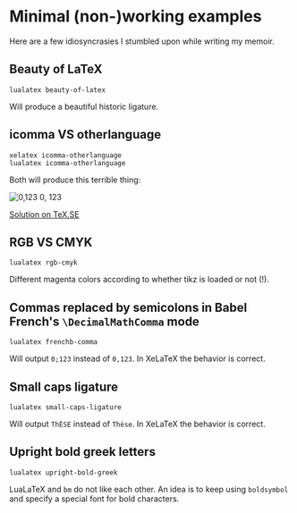 # Minimal (non-)working examples

Here are a few idiosyncrasies I stumbled upon while writing my memoir.

## Beauty of LaTeX

    lualatex beauty-of-latex

Will produce a beautiful historic ligature.

## icomma VS otherlanguage

    xelatex icomma-otherlanguage
    lualatex icomma-otherlanguage

Both will produce this terrible thing:

![0,123 0, 123](https://i.stack.imgur.com/hOcXr.png)

[Solution on TeX.SE](http://tex.stackexchange.com/a/347199/7144)

## RGB VS CMYK

    lualatex rgb-cmyk

Different magenta colors according to whether tikz is loaded or not (!).

## Commas replaced by semicolons in Babel French's `\DecimalMathComma` mode

    lualatex frenchb-comma

Will output `0;123` instead of `0,123`. In XeLaTeX the behavior is correct.

## Small caps ligature

    lualatex small-caps-ligature

Will output `ThÈSE` instead of `Thèse`. In XeLaTeX the behavior is correct.

## Upright bold greek letters

    lualatex upright-bold-greek

LuaLaTeX and `bm` do not like each other. An idea is to keep using `boldsymbol` and specify a special font for bold characters.

